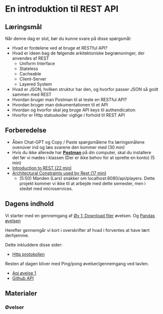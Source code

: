 # En introduktion til REST API


## Læringsmål

Når denne dag er slut, bør du kunne svare på disse spørgsmål:

- Hvad er fordelene ved at bruge et RESTful API?
- Hvad er ideen bag de følgende arkitektoniske begrænsninger, der anvendes af REST
    - Uniform Interface
    - Stateless
    - Cacheable
    - Client-Server
    - Layered System
- Hvad er JSON, hvilken struktur har den, og hvorfor passer JSON så godt sammen med REST
- Hvordan bruger man Postman til at teste en RESTful API?
- Hvordan bruger man dokumentationen til et API
- Hvordan og hvorfor skal jeg bruge API keys til authendication
- Hvorfor er Http statuskoder vigtige i forhold til REST API 

## Forberedelse

* Åben Chat-GPT og Copy / Paste spørgsmålene fra læringsmålene ovenover ind og læs svarene den kommer med (30 min)
* Hvis du ikke allerede har **[Postman](https://www.postman.com/downloads/)** på din computer, skal du installere det før vi mødes i klassen (Der er ikke behov for at oprette en konto) (5 min)
* [Introduction to REST (22 min)](https://www.youtube.com/watch?v=fqX4BpIWu4s)
* [Architectural Constraints used by Rest (17 min)](https://www.youtube.com/watch?v=u7HWkKhIYbU)
    * (5:50) Manden (Lars) snakker om localhost:8080/api/players. Dette projekt kommer vi ikke til at arbejde med dette semester, men i stedet med microservices.

## Dagens indhold

Vi starter med en gennemgang af [Øv 1: Download filer](https://github.com/ITAKEA/kode_fra_undervisning_e24/tree/master/python3/exercises/solutions) øvelsen.
Og [Pandas øvelsen]()

Herefter gennemgår vi kort i overskrifter af hvad i forventes at have lært derhjemme. 

Dette inkluddere disse sider: 

* [Http protokollen](materialer/http.md) 


Resten af dagen bliver med Ping/pong øvelser/gennemgang ved tavlen.

* [Api øvelse 1](materialer/api_ovelse_1.md) 
* [Github API](materialer/tutorial_github_api.md)


## Materialer

### Øvelser

